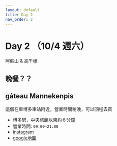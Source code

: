```yaml
---
layout: default
title: Day 2
nav_order: 2
---
```


Day 2 （10/4 週六）
========
阿蘇山 & 高千穗

## 晚餐？？


## gâteau Mannekenpis
這個在車博多車站附近，營業時間稍晚，可以回程去買
* 博多駅，中央旅館以東約６分鐘
* 營業時間: `09:00–21:00`
* [instagram](https://www.instagram.com/gateau_mannekenpis/)
* [google地圖](https://maps.app.goo.gl/FYnLzqHNFFTK9tEr7)